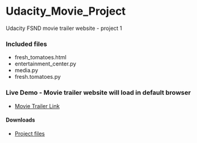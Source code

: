 # Udacity_Movie_Project

Udacity FSND movie trailer website - project 1

### Included files

- fresh_tomatoes.html
- entertainment_center.py
- media.py
- fresh.tomatoes.py

### Live Demo - Movie trailer website will load in default browser

- [Movie Trailer Link](https://mrsmith01.github.io/movies/fresh_tomatoes.html)

#### Downloads

- [Project files]()
